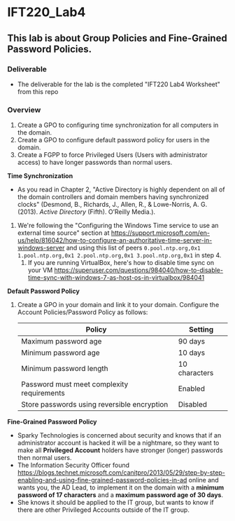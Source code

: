 # IFT220_Lab4

## This lab is about Group Policies and Fine-Grained Password Policies.

### Deliverable
* The deliverable for the lab is the completed "IFT220 Lab4 Worksheet" from this repo


### Overview
1. Create a GPO to configuring time synchronization for all computers in the domain.
1. Create a GPO to configure default password policy for users in the domain.
1. Create a FGPP to force Privileged Users (Users with administrator access) to have longer passwords than normal users.
 
 
**Time Synchronization**
* As you read in Chapter 2, "Active Directory is highly dependent on all of the domain controllers and domain members having synchronized clocks" (Desmond, B., Richards, J., Allen, R., & Lowe-Norris, A. G. (2013). *Active Directory* (Fifth). O’Reilly Media.).
1. We're following the "Configuring the Windows Time service to use an external time source" section at https://support.microsoft.com/en-us/help/816042/how-to-configure-an-authoritative-time-server-in-windows-server and using this list of peers `0.pool.ntp.org,0x1 1.pool.ntp.org,0x1 2.pool.ntp.org,0x1 3.pool.ntp.org,0x1` in step 4.
    1. If you are running VirtualBox, here's how to disable time sync on your VM https://superuser.com/questions/984040/how-to-disable-time-sync-with-windows-7-as-host-os-in-virtualbox/984041


**Default Password Policy**
1. Create a GPO in your domain and link it to your domain.  Configure the Account Policies/Password Policy as follows:

    Policy | Setting
    ------------------------------------------- | -------
    Maximum password age | 90 days
    Minimum password age | 10 days
    Minimum password length | 10 characters
    Password must meet complexity requirements | Enabled
    Store passwords using reversible encryption | Disabled


**Fine-Grained Password Policy**
* Sparky Technologies is concerned about security and knows that if an administrator account is hacked it will be a nightmare, so they want to make all **Privileged Account** holders have stronger (longer) passwords then normal users.  
* The Information Security Officer found https://blogs.technet.microsoft.com/canitpro/2013/05/29/step-by-step-enabling-and-using-fine-grained-password-policies-in-ad online and wants you, the AD Lead, to implement it on the domain with a **minimum password of 17 characters** and a **maximum password age of 30 days**.
* She knows it should be applied to the IT group, but wants to know if there are other Privileged Accounts outside of the IT group.

